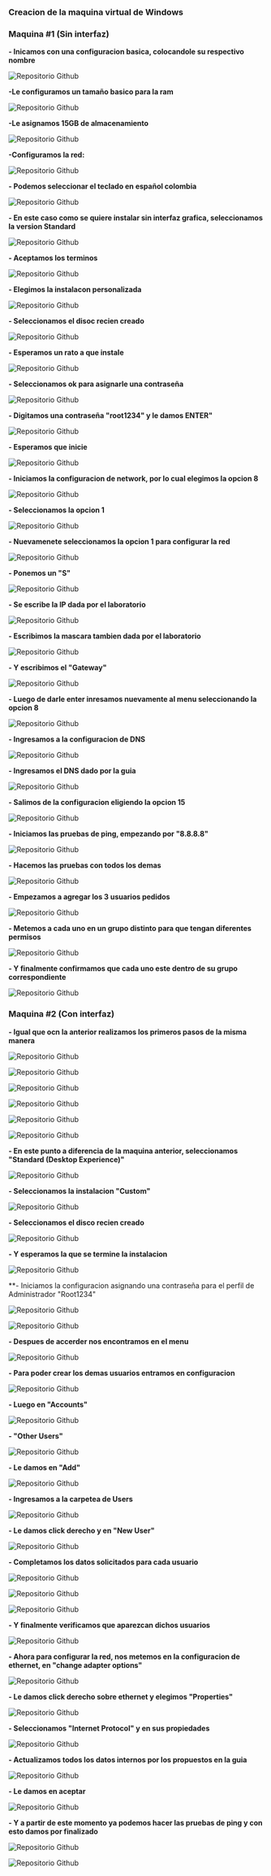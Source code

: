 ### Creacion de la maquina virtual de Windows
### Maquina #1 (Sin interfaz)
**- Inicamos con una configuracion basica, colocandole su respectivo nombre**

![Repositorio Github](Imagenes/Captura1.png)

**-Le configuramos un tamaño basico para la ram**

![Repositorio Github](Imagenes/Captura2.png)

**-Le asignamos 15GB de almacenamiento**

![Repositorio Github](Imagenes/Captura3.png)

**-Configuramos la red:**

![Repositorio Github](Imagenes/Captura4.png)

**- Podemos seleccionar el teclado en español colombia**

![Repositorio Github](Imagenes/Captura5.png)

**- En este caso como se quiere instalar sin interfaz grafica, seleccionamos la version Standard**

![Repositorio Github](Imagenes/Captura6.png)

**- Aceptamos los terminos**

![Repositorio Github](Imagenes/Captura7.png)

**- Elegimos la instalacon personalizada**

![Repositorio Github](Imagenes/Captura28.png)

**- Seleccionamos el disoc recien creado**

![Repositorio Github](Imagenes/Captura9.png)

**- Esperamos un rato a que instale**

![Repositorio Github](Imagenes/Captura10.png)

**- Seleccionamos ok para asignarle una contraseña**

![Repositorio Github](Imagenes/Captura11.png)

**- Digitamos una contraseña "root1234" y le damos ENTER"**

![Repositorio Github](Imagenes/Captura12.png)

**- Esperamos que inicie**

![Repositorio Github](Imagenes/Captura13.png)

**- Iniciamos la configuracion de network, por lo cual elegimos la opcion 8**

![Repositorio Github](Imagenes/Captura14.png)

**- Seleccionamos la opcion 1**

![Repositorio Github](Imagenes/Captura15.png)

**- Nuevamenete seleccionamos la opcion 1 para configurar la red**

![Repositorio Github](Imagenes/Captura16.png)

**- Ponemos un "S"**

![Repositorio Github](Imagenes/Captura17.png)

**- Se escribe la IP dada por el laboratorio**

![Repositorio Github](Imagenes/Captura18.png)

**- Escribimos la mascara tambien dada por el laboratorio**

![Repositorio Github](Imagenes/Captura19.png)

**- Y escribimos el "Gateway"**

![Repositorio Github](Imagenes/Captura45.png)

**- Luego de darle enter inresamos nuevamente al menu seleccionando la opcion 8**

![Repositorio Github](Imagenes/Captura44.png)

**- Ingresamos a la configuracion de DNS**

![Repositorio Github](Imagenes/Captura46.png)

**- Ingresamos el DNS dado por la guia**

![Repositorio Github](Imagenes/Captura47.png)

**- Salimos  de la configuracion eligiendo la opcion 15**

![Repositorio Github](Imagenes/Captura48.png)

**- Iniciamos las pruebas de ping, empezando por "8.8.8.8"**

![Repositorio Github](Imagenes/Captura49.png)

**- Hacemos las pruebas con todos los demas**

![Repositorio Github](Imagenes/Captura50.png)

**- Empezamos a agregar los 3 usuarios pedidos**

![Repositorio Github](Imagenes/Captura51.png)

**- Metemos a cada uno en un grupo distinto para que tengan diferentes permisos**

![Repositorio Github](Imagenes/Captura52.png)

**- Y finalmente confirmamos que cada uno este dentro de su grupo correspondiente**

![Repositorio Github](Imagenes/Captura53.png)

### Maquina #2 (Con interfaz)

**- Igual que ocn la anterior realizamos los primeros pasos de la misma manera**

![Repositorio Github](Imagenes/Captura21.png)

![Repositorio Github](Imagenes/Captura22.png)

![Repositorio Github](Imagenes/Captura23.png)

![Repositorio Github](Imagenes/Captura24.png)

![Repositorio Github](Imagenes/Captura25.png)

![Repositorio Github](Imagenes/Captura26.png)

**- En este punto a diferencia de la maquina anterior, seleccionamos "Standard (Desktop Experience)"**

![Repositorio Github](Imagenes/Captura27.png)

**- Seleccionamos la instalacion "Custom"**

![Repositorio Github](Imagenes/Captura28.png)

**- Seleccionamos el disco recien creado**

![Repositorio Github](Imagenes/Captura29.png)

**- Y esperamos la que se termine la instalacion**

![Repositorio Github](Imagenes/Captura30.png)

**- Iniciamos la configuracion asignando una contraseña para el perfil de Administrador "Root1234"

![Repositorio Github](Imagenes/Captura31.png)

![Repositorio Github](Imagenes/Captura32.png)

**- Despues de accerder nos encontramos en el menu**

![Repositorio Github](Imagenes/Captura33.png)

**- Para poder crear los demas usuarios entramos en configuracion**

![Repositorio Github](Imagenes/Captura34.png)

**- Luego en "Accounts"**

![Repositorio Github](Imagenes/Captura35.png)

**- "Other Users"**

![Repositorio Github](Imagenes/Captura36.png)

**- Le damos en "Add"**

![Repositorio Github](Imagenes/Captura37.png)

**- Ingresamos a la carpetea de Users**

![Repositorio Github](Imagenes/Captura38.png)

**- Le damos click derecho y en "New User"**

![Repositorio Github](Imagenes/Captura39.png)

**- Completamos los datos solicitados para cada usuario**

![Repositorio Github](Imagenes/Captura40.png)

![Repositorio Github](Imagenes/Captura41.png)

![Repositorio Github](Imagenes/Captura42.png)

**- Y finalmente verificamos que aparezcan dichos usuarios**

![Repositorio Github](Imagenes/Captura43.png)

**- Ahora para configurar la red, nos metemos en la configuracion de ethernet, en "change adapter options"**

![Repositorio Github](Imagenes/Captura54.png)

**- Le damos click derecho sobre ethernet y elegimos "Properties"**

![Repositorio Github](Imagenes/Captura55.png)

**- Seleccionamos "Internet Protocol" y en sus propiedades**

![Repositorio Github](Imagenes/Captura56.png)

**- Actualizamos todos los datos internos por los propuestos en la guia**

![Repositorio Github](Imagenes/Captura57.png)

**- Le damos en aceptar**

![Repositorio Github](Imagenes/Captura58.png)

**- Y a partir de este momento ya podemos hacer las pruebas de ping y con esto damos por finalizado**

![Repositorio Github](Imagenes/Captura59.png)

![Repositorio Github](Imagenes/Captura60.png)
